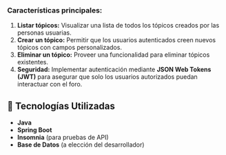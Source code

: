 ### Características principales:  
1. **Listar tópicos:** Visualizar una lista de todos los tópicos creados por las personas usuarias.  
2. **Crear un tópico:** Permitir que los usuarios autenticados creen nuevos tópicos con campos personalizados.  
3. **Eliminar un tópico:** Proveer una funcionalidad para eliminar tópicos existentes.  
4. **Seguridad:** Implementar autenticación mediante **JSON Web Tokens (JWT)** para asegurar que solo los usuarios autorizados puedan interactuar con el foro.  

## 🔧 Tecnologías Utilizadas  
- **Java**  
- **Spring Boot**  
- **Insomnia** (para pruebas de API)  
- **Base de Datos** (a elección del desarrollador)  

